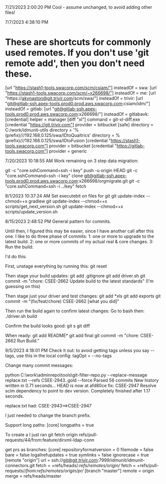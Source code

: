 7/21/2023 2:00:20 PM
Cool - assume unchanged, to avoid adding other files!




7/7/2023 4:38:10 PM

# These are shortcuts for commonly used remotes.  If you don't use 'git remote add', then you don't need these.

[url "https://stash1-tools.swacorp.com/scm/csiam/"]
	insteadOf = swa:
[url "https://stash1-tools.swacorp.com/scm/~x266698/"]
	insteadOf = me:
[url "https://akynaston@git.trivir.com/scm/swa/"]
	insteadOf = trivir:
[url "git@gitlab-ssh.apex-tools.prod0.prod.aws.swacorp.com:csiam/idm/"]
	insteadOf = gitlab:
[url "git@gitlab-ssh.apex-tools.prod0.prod.aws.swacorp.com:x266698/"]
	insteadOf = gitlabavk:
[credential]
	helper = manager
[diff "xl"]
	command = git-xl-diff.exe
[credential "https://git.trivir.com"]
	provider = bitbucket
[safe]
	directory = C:/work/idmunit-utils
	directory = '%(prefix)///192.168.0.125/swa/IDtoQualtrics'
	directory = %(prefix)///192.168.0.125/swa/IDtoFusion
[credential "https://stash1-tools.swacorp.com"]
	provider = bitbucket
[credential "https://gitlab-tools.swacorp.com"]
	provider = generic




7/20/2023 10:18:55 AM
Work remaining on 3 step data migration:


git -c "core.sshCommand=ssh -i key" push -u origin HEAD
git -c "core.sshCommand=ssh -i key" clone git@gitlab-ssh.apex-tools.prod0.prod.aws.swacorp.com:x266698/orgmigrate.git
git -c "core.sshCommand=ssh -i ../key" fetch

8/1/2023 10:37:24 AM
Set executebit on files for git
git update-index --chmod=+x gradlew
git update-index --chmod=+x scripts/get_next_version.sh
git update-index --chmod=+x scripts/update_version.sh



8/15/2023 2:48:52 PM
General pattern for commits.


Until then, I figured this may be easier, since I have another call after this one. I like to do three phase of commits: 1: one or more to upgrade to the latest build. 2: one or more commits of my actual real & core changes. 3: Run the build:

I'd do this:

First, unstage everything by running this:
git reset

Then stage your build updates:
git add .gitignore
git add driver.sh
git commit -m "chore: CSEE-2662 Update build to the latest standards" (I'm guessing on this)


Then stage just your driver and test changes:
git add *xls
git add exports
git commit -m "(fix/feat/chore) CSEE-2662 [what you did]"

Then run the build again to confirm latest changes:
Go to bash then:
./driver.sh build

Confirm the build looks good:
git s
git diff

When ready:
git add README*
git add final
git commit -m "chore: CSEE-2662 Run Build."


9/5/2023 4:18:01 PM
Check it out: to avoid getting tags unless you say --tags, use this in the local config:
	tagOpt = --no-tags



Change many commit messages:

python C:\work\adminrepo\tools\git-filter-repo.py --replace-message replace.txt  --refs CSEE-2943..gold --force
Parsed 56 commits
New history written in 0.71 seconds...
HEAD is now at afd80ce fix: CSEE-2947 Resolve scim dependency to point to dev version.
Completely finished after 1.17 seconds.

replace.txt had:
CSEE-2943==>CSEE-2947

I just needed to change the branch prefix.


Support long paths:
[core]
	longpaths = true




To create a
I just ran git fetch origin refs/pull-requests/44/from:feature/dirxml-ldap-conn


get prs as branches:
[core]
	repositoryformatversion = 0
	filemode = false
	bare = false
	logallrefupdates = true
	symlinks = false
	ignorecase = true
[remote "origin"]
	url = ssh://git@git.trivir.com:7999/idmunit/idmunit-connectors.git
	fetch = +refs/heads/*:refs/remotes/origin/*
	fetch = +refs/pull-requests/*/from:refs/remotes/origin/pr/*
[branch "master"]
	remote = origin
	merge = refs/heads/master
